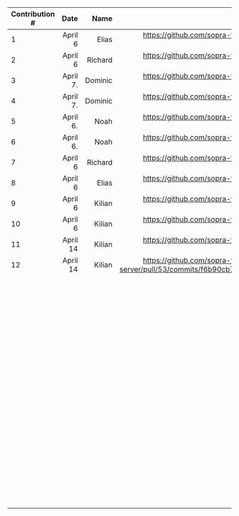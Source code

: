 | Contribution # |     Date |    Name |                                                                GitHub Issue | Description |
|----------------|---------:|--------:|----------------------------------------------------------------------------:|------------:|
| 1              |  April 6 |   Elias | https://github.com/sopra-fs23-group-27/sopra-fs23-group-27-server/issues/47 |           	 |
| 2              |  April 6 | Richard | https://github.com/sopra-fs23-group-27/sopra-fs23-group-27-server/issues/20 |           	 |
| 3              | April 7. | Dominic | https://github.com/sopra-fs23-group-27/sopra-fs23-group-27-client/issues/32 |           	 |
| 4              | April 7. | Dominic | https://github.com/sopra-fs23-group-27/sopra-fs23-group-27-client/issues/14 |           	 |
| 5              | April 6. |    Noah |  https://github.com/sopra-fs23-group-27/sopra-fs23-group-27-client/issues/7 |           	 |
| 6              | April 6. |    Noah |  https://github.com/sopra-fs23-group-27/sopra-fs23-group-27-client/issues/8 |           	 |
| 7              |  April 6 | Richard | https://github.com/sopra-fs23-group-27/sopra-fs23-group-27-server/issues/21 |           	 |
| 8              |  April 6 |   Elias | https://github.com/sopra-fs23-group-27/sopra-fs23-group-27-server/issues/41 |           	 |
| 9              | April 6 	 | Kilian 	 |https://github.com/sopra-fs23-group-27/sopra-fs23-group-27-server/pull/49 |           	 |
| 10             | April 6 	 | Kilian 	 |https://github.com/sopra-fs23-group-27/sopra-fs23-group-27-server/issues/39|           	 |
| 11             | April 14 | Kilian  	 |https://github.com/sopra-fs23-group-27/sopra-fs23-group-27-server/pull/53 |           	 |
| 12             | April 14 | Kilian  	 |https://github.com/sopra-fs23-group-27/sopra-fs23-group-27-server/pull/53/commits/f6b90cb79974c3dbefcfec51df9da42a721c3aba|           	 |
| 	              |        	 |       	 |                                                                           	 |           	 |
| 	              |        	 |       	 |                                                                           	 |           	 |
| 	              |        	 |       	 |                                                                           	 |           	 |
| 	              |        	 |       	 |                                                                           	 |           	 |
| 	              |        	 |       	 |                                                                           	 |           	 |
| 	              |        	 |       	 |                                                                           	 |           	 |
| 	              |        	 |       	 |                                                                           	 |           	 |
| 	              |        	 |       	 |                                                                           	 |           	 |
| 	              |        	 |       	 |                                                                           	 |           	 |
| 	              |        	 |       	 |                                                                           	 |           	 |
| 	              |        	 |       	 |                                                                           	 |           	 |
| 	              |        	 |       	 |                                                                           	 |           	 |
| 	              |        	 |       	 |                                                                           	 |           	 |
| 	              |        	 |       	 |                                                                           	 |           	 |
| 	              |        	 |       	 |                                                                           	 |           	 |
| 	              |        	 |       	 |                                                                           	 |           	 |
| 	              |        	 |       	 |                                                                           	 |           	 |
| 	              |        	 |       	 |                                                                           	 |           	 |
| 	              |        	 |       	 |                                                                           	 |           	 |
| 	              |        	 |       	 |                                                                           	 |           	 |
| 	              |        	 |       	 |                                                                           	 |           	 |
| 	              |        	 |       	 |                                                                           	 |           	 |
| 	              |        	 |       	 |                                                                           	 |           	 |
| 	              |        	 |       	 |                                                                           	 |           	 |
| 	              |        	 |       	 |                                                                           	 |           	 |
| 	              |        	 |       	 |                                                                           	 |           	 |
| 	              |        	 |       	 |                                                                           	 |           	 |
| 	              |        	 |       	 |                                                                           	 |           	 |
| 	              |        	 |       	 |                                                                           	 |           	 |
| 	              |        	 |       	 |                                                                           	 |           	 |
| 	              |        	 |       	 |                                                                           	 |           	 |
| 	              |        	 |       	 |                                                                           	 |           	 |
| 	              |        	 |       	 |                                                                           	 |           	 |
| 	              |        	 |       	 |                                                                           	 |           	 |
| 	              |        	 |       	 |                                                                           	 |           	 |
| 	              |        	 |       	 |                                                                           	 |           	 |
| 	              |        	 |       	 |                                                                           	 |           	 |
| 	              |        	 |       	 |                                                                           	 |           	 |
| 	              |        	 |       	 |                                                                           	 |           	 |
| 	              |        	 |       	 |                                                                           	 |           	 |
| 	              |        	 |       	 |                                                                           	 |           	 |
| 	              |        	 |       	 |                                                                           	 |           	 |
| 	              |        	 |       	 |                                                                           	 |           	 |
| 	              |        	 |       	 |                                                                           	 |           	 |
| 	              |        	 |       	 |                                                                           	 |           	 |
| 	              |        	 |       	 |                                                                           	 |           	 |
| 	              |        	 |       	 |                                                                           	 |           	 |
| 	              |        	 |       	 |                                                                           	 |           	 |
| 	              |        	 |       	 |                                                                           	 |           	 |
| 	              |        	 |       	 |                                                                           	 |           	 |
| 	              |        	 |       	 |                                                                           	 |           	 |
| 	              |        	 |       	 |                                                                           	 |           	 |
| 	              |        	 |       	 |                                                                           	 |           	 |
| 	              |        	 |       	 |                                                                           	 |           	 |
| 	              |        	 |       	 |                                                                           	 |           	 |
| 	              |        	 |       	 |                                                                           	 |           	 |
| 	              |        	 |       	 |                                                                           	 |           	 |
| 	              |        	 |       	 |                                                                           	 |           	 |
| 	              |        	 |       	 |                                                                           	 |           	 |
| 	              |        	 |       	 |                                                                           	 |           	 |
| 	              |        	 |       	 |                                                                           	 |           	 |
| 	              |        	 |       	 |                                                                           	 |           	 |
| 	              |        	 |       	 |                                                                           	 |           	 |
| 	              |        	 |       	 |                                                                           	 |           	 |
| 	              |        	 |       	 |                                                                           	 |           	 |
| 	              |        	 |       	 |                                                                           	 |           	 |
| 	              |        	 |       	 |                                                                           	 |           	 |
| 	              |        	 |       	 |                                                                           	 |           	 |
| 	              |        	 |       	 |                                                                           	 |           	 |
| 	              |        	 |       	 |                                                                           	 |           	 |
| 	              |        	 |       	 |                                                                           	 |           	 |
| 	              |        	 |       	 |                                                                           	 |           	 |
| 	              |        	 |       	 |                                                                           	 |           	 |
| 	              |        	 |       	 |                                                                           	 |           	 |
| 	              |        	 |       	 |                                                                           	 |           	 |
| 	              |        	 |       	 |                                                                           	 |           	 |
| 	              |        	 |       	 |                                                                           	 |           	 |
| 	              |        	 |       	 |                                                                           	 |           	 |
| 	              |        	 |       	 |                                                                           	 |           	 |
| 	              |        	 |       	 |                                                                           	 |           	 |
| 	              |        	 |       	 |                                                                           	 |           	 |
| 	              |        	 |       	 |                                                                           	 |           	 |
| 	              |        	 |       	 |                                                                           	 |           	 |
| 	              |        	 |       	 |                                                                           	 |           	 |
| 	              |        	 |       	 |                                                                           	 |           	 |
| 	              |        	 |       	 |                                                                           	 |           	 |
| 	              |        	 |       	 |                                                                           	 |           	 |
